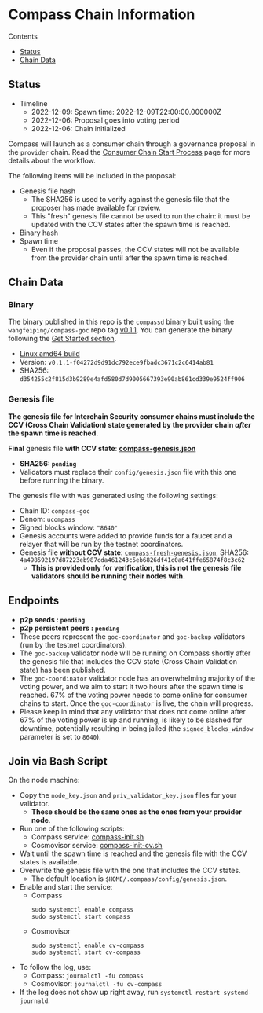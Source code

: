# Compass Chain Information

Contents

* [Status](#status)
* [Chain Data](#chain-data)

## Status

* Timeline
  * 2022-12-09: Spawn time: 2022-12-09T22:00:00.000000Z 
  * 2022-12-06: Proposal goes into voting period
  * 2022-12-06: Chain initialized

Compass will launch as a consumer chain through a governance proposal in the `provider` chain. Read the [Consumer Chain Start Process](https://github.com/WALL-E/ics-compass/blob/main/Consumer-Chain-Start-Process.md) page for more details about the workflow.

The following items will be included in the proposal:
* Genesis file hash
  * The SHA256 is used to verify against the genesis file that the proposer has made available for review.
  * This "fresh" genesis file cannot be used to run the chain: it must be updated with the CCV states after the spawn time is reached.
* Binary hash
* Spawn time
  * Even if the proposal passes, the CCV states will not be available from the provider chain until after the spawn time is reached.

## Chain Data

### Binary

The binary published in this repo is the `compassd` binary built using the `wangfeiping/compass-goc` repo tag [v0.1.1](https://github.com/wangfeiping/compass-goc/releases/tag/v0.1.1). You can generate the binary following the [Get Started section](https://github.com/wangfeiping/compass-goc#build-and-run-instructions).

  * [Linux amd64 build](compassd)
  * Version: `v0.1.1-f04272d9d91dc792ece9fbadc3671c2c6414ab81`
  * SHA256: `d354255c2f815d3b9289e4afd580d7d9005667393e90ab861cd339e9524ff906`

### Genesis file

**The genesis file for Interchain Security consumer chains must include the CCV (Cross Chain Validation) state generated by the provider chain _after_ the spawn time is reached.**

**Final** genesis file **with CCV state**: **[compass-genesis.json](compass-genesis.json)**
- **SHA256: `pending`**
- Validators must replace their `config/genesis.json` file with this one before running the binary.

The genesis file with was generated using the following settings:

* Chain ID: `compass-goc`
* Denom: `ucompass`
* Signed blocks window: `"8640"`
* Genesis accounts were added to provide funds for a faucet and a relayer that will be run by the testnet coordinators.
* Genesis file **without CCV state**: [`compass-fresh-genesis.json`](compass-fresh-genesis.json), SHA256: `4a498592197d87223eb987cda461243c5eb6826df41c0a641ffe65874f8c3c62`
  * **This is provided only for verification, this is not the genesis file validators should be running their nodes with.**

## Endpoints

* **p2p seeds : `pending`**
* **p2p persistent peers : `pending`**
* These peers represent the `goc-coordinator` and `goc-backup` validators (run by the testnet coordinators). 
* The `goc-backup` validator node will be running on Compass shortly after the genesis file that includes the CCV state (Cross Chain Validation state) has been published.
* The `goc-coordinator` validator node has an overwhelming majority of the voting power, and we aim to start it two hours after the spawn time is reached. 67% of the voting power needs to come online for consumer chains to start. Once the `goc-coordinator` is live, the chain will progress.
* Please keep in mind that any validator that does not come online after 67% of the voting power is up and running, is likely to be slashed for downtime, potentially resulting in being jailed (the `signed_blocks_window` parameter is set to `8640`).

## Join via Bash Script

On the node machine:
- Copy the `node_key.json` and `priv_validator_key.json` files for your validator.
  - **These should be the same ones as the ones from your provider node**.
- Run one of the following scripts:
  - Compass service: [compass-init.sh](compass-init.sh)
  - Cosmovisor service: [compass-init-cv.sh](compass-init-cv.sh)
- Wait until the spawn time is reached and the genesis file with the CCV states is available.
- Overwrite the genesis file with the one that includes the CCV states.
  - The default location is `$HOME/.compass/config/genesis.json`.
- Enable and start the service:
  - Compass
    ```
    sudo systemctl enable compass
    sudo systemctl start compass
    ```
  - Cosmovisor
    ```
    sudo systemctl enable cv-compass
    sudo systemctl start cv-compass
    ```
- To follow the log, use:
  - Compass: `journalctl -fu compass`
  - Cosmovisor: `journalctl -fu cv-compass`
- If the log does not show up right away, run `systemctl restart systemd-journald`.
